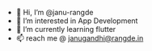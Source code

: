 - 👋 Hi, I’m @janu-rangde
- 👀 I’m interested in App Development
- 🌱 I’m currently learning flutter
- 📫 reach me @ janugandhi@rangde.in

<!---
janu-rangde/janu-rangde is a ✨ special ✨ repository because its `README.md` (this file) appears on your GitHub profile.
You can click the Preview link to take a look at your changes.
--->
